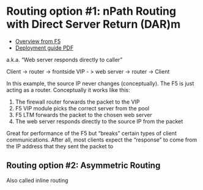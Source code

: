 # Routing option #1: nPath Routing with Direct Server Return (DAR)m

- [Overview from F5](https://www.f5.com/services/resources/deployment-guides/npath-routing-direct-server-return-big-ip-v114-ltm)
- [Deployment guide PDF](https://www.f5.com/content/dam/f5/corp/global/pdf/deployment-guides/iapp-npath-dg.pdf)

a.k.a. “Web server responds directly to caller”

Client -> router -> frontside VIP - > web server -> router -> Client

In this example, the source IP never changes (conceptually). The F5 is just acting as a router. Conceptually it works like this:
1. The firewall router forwards the packet to the VIP
1. F5 VIP module picks the correct server from the pool
1. F5 LTM forwards the packet to the chosen web server
1. The web server responds directly to the source IP from the packet

Great for performance of the F5 but “breaks” certain types of client communications. After all, most clients expect the “response” to come from the IP address that they sent the packet to

## Routing option #2: Asymmetric Routing

Also called inline routing 
